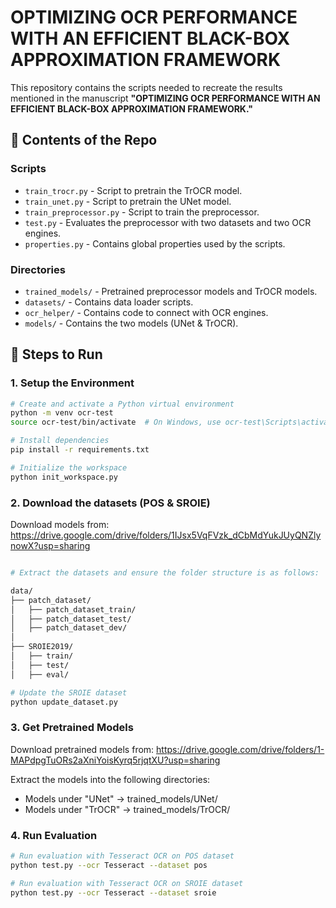# OPTIMIZING OCR PERFORMANCE WITH AN EFFICIENT BLACK-BOX APPROXIMATION FRAMEWORK  

This repository contains the scripts needed to recreate the results mentioned in the manuscript **"OPTIMIZING OCR PERFORMANCE WITH AN EFFICIENT BLACK-BOX APPROXIMATION FRAMEWORK."**  

## 📂 Contents of the Repo  

### **Scripts**  
- `train_trocr.py` - Script to pretrain the TrOCR model.  
- `train_unet.py` - Script to pretrain the UNet model.  
- `train_preprocessor.py` - Script to train the preprocessor.  
- `test.py` - Evaluates the preprocessor with two datasets and two OCR engines.  
- `properties.py` - Contains global properties used by the scripts.  

### **Directories**  
- `trained_models/` - Pretrained preprocessor models and TrOCR models.  
- `datasets/` - Contains data loader scripts.  
- `ocr_helper/` - Contains code to connect with OCR engines.  
- `models/` - Contains the two models (UNet & TrOCR).  

## 🚀 Steps to Run  

### **1. Setup the Environment**  
```bash
# Create and activate a Python virtual environment
python -m venv ocr-test
source ocr-test/bin/activate  # On Windows, use ocr-test\Scripts\activate

# Install dependencies
pip install -r requirements.txt

# Initialize the workspace
python init_workspace.py

```

### **2. Download the datasets (POS & SROIE)**

Download models from:
https://drive.google.com/drive/folders/1IJsx5VqFVzk_dCbMdYukJUyQNZlynowX?usp=sharing

```bash

# Extract the datasets and ensure the folder structure is as follows:

data/
├── patch_dataset/
│   ├── patch_dataset_train/
│   ├── patch_dataset_test/
│   ├── patch_dataset_dev/
│
├── SROIE2019/
│   ├── train/
│   ├── test/
│   ├── eval/

# Update the SROIE dataset
python update_dataset.py

```

### **3. Get Pretrained Models**

Download pretrained models from:
https://drive.google.com/drive/folders/1-MAPdpgTuORs2aXniYoisKyrq5rjqtXU?usp=sharing

Extract the models into the following directories:
- Models under "UNet" -> trained_models/UNet/
- Models under "TrOCR" -> trained_models/TrOCR/

### **4. Run Evaluation**

```bash
# Run evaluation with Tesseract OCR on POS dataset
python test.py --ocr Tesseract --dataset pos

# Run evaluation with Tesseract OCR on SROIE dataset
python test.py --ocr Tesseract --dataset sroie


